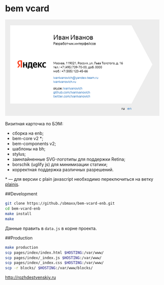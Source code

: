 # bem vcard

![vcard example](https://raw.githubusercontent.com/sbmaxx/bem-vcard-enb/v2/example.png)

Визитная карточка по БЭМ:
* сборка на enb;
* bem-core v2 *;
* bem-components v2;
* шаблоны на bh;
* stylus;
* заинлайненные SVG-логотипы для поддержки Retina;
* borschik (uglify js) для минимизации статики;
* корректная поддержка различных разрешений.

\* — для версии с plain javascript необходимо переключиться на ветку [plainjs](https://github.com/sbmaxx/bem-vcard-enb/tree/plainjs).

##Development
```bash
git clone https://github./sbmaxx/bem-vcard-enb.git
cd bem-vcard-enb
make install
make
```
Данные править в `data.js` в корне проекта.

##Production
```bash
make production
scp pages/index/index.html $HOSTING:/var/www/
scp pages/index/_index.js $HOSTING:/var/www/
scp pages/index/_index.css $HOSTING:/var/www/
scp -r blocks/ $HOSTING:/var/www/blocks/
```

http://rozhdestvenskiy.ru
